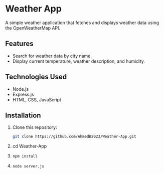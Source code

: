 # Weather App

A simple weather application that fetches and displays weather data using the OpenWeatherMap API.

## Features
- Search for weather data by city name.
- Display current temperature, weather description, and humidity.

## Technologies Used
- Node.js
- Express.js
- HTML, CSS, JavaScript

## Installation
1. Clone this repository:
   ```bash
   git clone https://github.com/AhmedB2023/Weather-App.git
   ```
2. cd Weather-App
3. ```bash
   npm install
   ```
4.  ```bash
    node server.js
    ```

